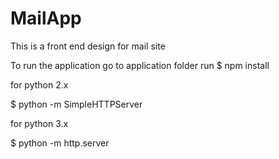 # MailApp
This is a front end design for mail site 


To run the application
go to application folder
run
$ npm install


for python 2.x

$ python -m SimpleHTTPServer <port>


for python 3.x

$ python -m http.server <port>
